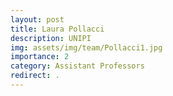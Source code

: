 ```yaml
---
layout: post
title: Laura Pollacci
description: UNIPI
img: assets/img/team/Pollacci1.jpg
importance: 2
category: Assistant Professors
redirect: .
---
```

